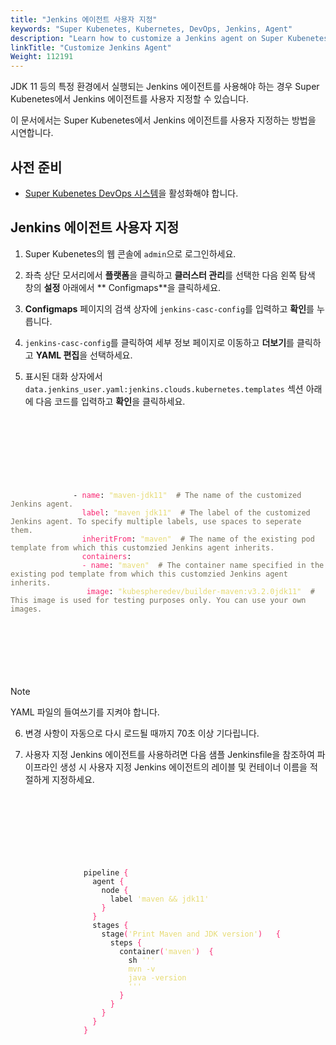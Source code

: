 ```yaml
---
title: "Jenkins 에이전트 사용자 지정"
keywords: "Super Kubenetes, Kubernetes, DevOps, Jenkins, Agent"
description: "Learn how to customize a Jenkins agent on Super Kubenetes."
linkTitle: "Customize Jenkins Agent"
Weight: 112191
---
```


JDK 11 등의 특정 환경에서 실행되는 Jenkins 에이전트를 사용해야 하는 경우 Super Kubenetes에서 Jenkins 에이전트를 사용자 지정할 수 있습니다.

이 문서에서는 Super Kubenetes에서 Jenkins 에이전트를 사용자 지정하는 방법을 시연합니다.

## 사전 준비

- [Super Kubenetes DevOps 시스템](../../../../pluggable-components/devops/)을 활성화해야 합니다.

## Jenkins 에이전트 사용자 지정

1. Super Kubenetes의 웹 콘솔에 `admin`으로 로그인하세요.

2. 좌측 상단 모서리에서 **플랫폼**을 클릭하고 **클러스터 관리**를 선택한 다음 왼쪽 탐색 창의 **설정** 아래에서 ** Configmaps**을 클릭하세요.

3. **Configmaps** 페이지의 검색 상자에 `jenkins-casc-config`를 입력하고 **확인**를 누릅니다.

4. `jenkins-casc-config`를 클릭하여 세부 정보 페이지로 이동하고 **더보기**를 클릭하고 **YAML 편집**을 선택하세요.

5. 표시된 대화 상자에서 `data.jenkins_user.yaml:jenkins.clouds.kubernetes.templates` 섹션 아래에 다음 코드를 입력하고 **확인**을 클릭하세요.

<article className="highlight">
  <pre>
      <div className="copy-code-button" title="Copy Code"></div>
      <div className="code-over-div">
        <code>
            <p>
              -&nbsp;<span style="color:#f92672">name</span>: <span style="color:#e6db74">"maven-jdk11"</span> <span style="color:#75715e">&nbsp;<span>#</span> The name of the customized Jenkins agent.</span> 
              <span style="color:#f92672">&nbsp;&nbsp;label</span>: <span style="color:#e6db74">"maven jdk11"</span> <span style="color:#75715e">&nbsp;<span>#</span> The label of the customized Jenkins agent. To specify multiple labels, use spaces to seperate them. </span> 
              <span style="color:#f92672">&nbsp;&nbsp;inheritFrom</span>: <span style="color:#e6db74">"maven"</span> <span style="color:#75715e">&nbsp;<span>#</span> The name of the existing pod template from which this customzied Jenkins agent inherits.</span> 
              <span style="color:#f92672">&nbsp;&nbsp;containers</span>: 
              <span style="color:#f92672">&nbsp;&nbsp;-&nbsp;name</span>: <span style="color:#e6db74">"maven"</span> <span style="color:#75715e">&nbsp;<span>#</span> The container name specified in the existing pod template from which this customzied Jenkins agent inherits.</span> 
              <span style="color:#f92672">&nbsp;&nbsp;&nbsp;image</span>: <span style="color:#e6db74">"kubespheredev/builder-maven:v3.2.0jdk11"</span> <span style="color:#75715e">&nbsp;<span>#</span> This image is used for testing purposes only. You can use your own images.</span>
            </p>
        </code>
      </div>
  </pre>
</article>

<div className="notices note">
  <p>Note</p>
  <div>
    YAML 파일의 들여쓰기를 지켜야 합니다.
  </div>
</div>

6. 변경 사항이 자동으로 다시 로드될 때까지 70초 이상 기다립니다.

7. 사용자 지정 Jenkins 에이전트를 사용하려면 다음 샘플 Jenkinsfile을 참조하여 파이프라인 생성 시 사용자 지정 Jenkins 에이전트의 레이블 및 컨테이너 이름을 적절하게 지정하세요.

    <article className="highlight">
    <pre>
        <div className="copy-code-button" title="Copy Code"></div>
        <div className="code-over-div">
          <code>
              <p>
                pipeline <span style="color:#f92672">{</span> 
                &nbsp;&nbsp;agent <span style="color:#f92672">{</span> 
                &nbsp;&nbsp;&nbsp;&nbsp;node <span style="color:#f92672">{</span> 
                &nbsp;&nbsp;&nbsp;&nbsp;&nbsp;&nbsp;label <span style="color:#e6db74">'maven &amp;&amp; jdk11'</span> 
                <span style="color:#f92672">&nbsp;&nbsp;&nbsp;&nbsp;}</span> 
                <span style="color:#f92672">&nbsp;&nbsp;}</span> 
                &nbsp;&nbsp;stages <span style="color:#f92672">{</span> 
                &nbsp;&nbsp;&nbsp;&nbsp;stage<span style="color:#f92672">(</span><span style="color:#e6db74">'Print Maven and JDK version'</span><span style="color:#f92672">)</span>  <span style="color:#f92672">&nbsp;{</span> 
                &nbsp;&nbsp;&nbsp;&nbsp;&nbsp;&nbsp;steps <span style="color:#f92672">{</span> 
                &nbsp;&nbsp;&nbsp;&nbsp;&nbsp;&nbsp;&nbsp;&nbsp;container<span style="color:#f92672">(</span><span style="color:#e6db74">'maven'</span><span style="color:#f92672">)</span> <span style="color:#f92672">&nbsp;{</span> 
                &nbsp;&nbsp;&nbsp;&nbsp;&nbsp;&nbsp;&nbsp;&nbsp;&nbsp;&nbsp;sh <span style="color:#e6db74">''' 
                </span><span style="color:#e6db74">&nbsp;&nbsp;&nbsp;&nbsp;&nbsp;&nbsp;&nbsp;&nbsp;&nbsp;&nbsp;mvn -v 
                </span><span style="color:#e6db74">&nbsp;&nbsp;&nbsp;&nbsp;&nbsp;&nbsp;&nbsp;&nbsp;&nbsp;&nbsp;java -version 
                </span><span style="color:#e6db74">&nbsp;&nbsp;&nbsp;&nbsp;&nbsp;&nbsp;&nbsp;&nbsp;&nbsp;&nbsp;'''</span> 
                <span style="color:#f92672">&nbsp;&nbsp;&nbsp;&nbsp;&nbsp;&nbsp;&nbsp;&nbsp;}</span> 
                <span style="color:#f92672">&nbsp;&nbsp;&nbsp;&nbsp;&nbsp;&nbsp;}</span> 
                <span style="color:#f92672">&nbsp;&nbsp;&nbsp;&nbsp;}</span> 
                <span style="color:#f92672">&nbsp;&nbsp;}</span> 
                <span style="color:#f92672">}</span>
              </p>
          </code>
        </div>
    </pre>
  </article>

   
